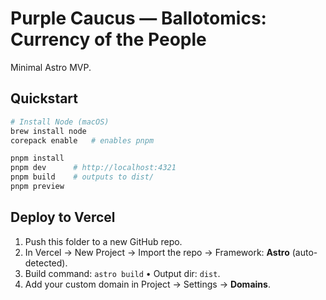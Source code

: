 # Purple Caucus — Ballotomics: Currency of the People

Minimal Astro MVP.

## Quickstart
```bash
# Install Node (macOS)
brew install node
corepack enable   # enables pnpm

pnpm install
pnpm dev      # http://localhost:4321
pnpm build    # outputs to dist/
pnpm preview
```

## Deploy to Vercel
1) Push this folder to a new GitHub repo.
2) In Vercel → New Project → Import the repo → Framework: **Astro** (auto-detected).
3) Build command: `astro build` • Output dir: `dist`.
4) Add your custom domain in Project → Settings → **Domains**.
